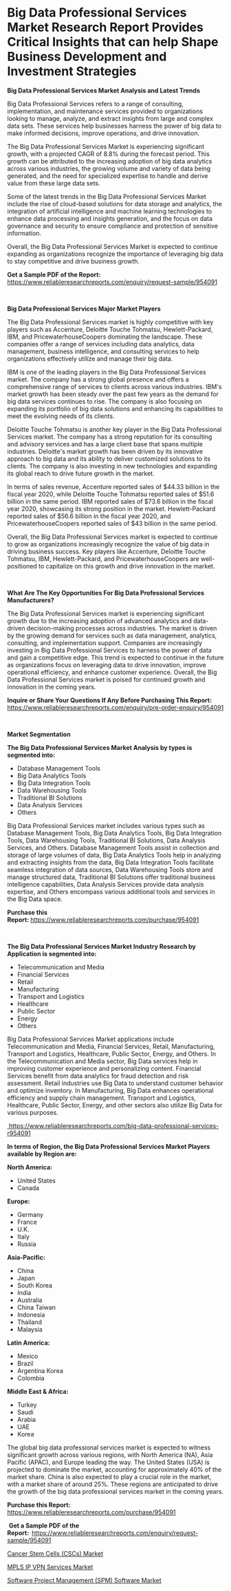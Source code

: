 <p><h1>Big Data Professional Services Market Research Report Provides Critical Insights that can help Shape Business Development and Investment Strategies</h1></p><p><strong>Big Data Professional Services Market Analysis and Latest Trends</strong></p>
<p><p>Big Data Professional Services refers to a range of consulting, implementation, and maintenance services provided to organizations looking to manage, analyze, and extract insights from large and complex data sets. These services help businesses harness the power of big data to make informed decisions, improve operations, and drive innovation.</p><p>The Big Data Professional Services Market is experiencing significant growth, with a projected CAGR of 8.8% during the forecast period. This growth can be attributed to the increasing adoption of big data analytics across various industries, the growing volume and variety of data being generated, and the need for specialized expertise to handle and derive value from these large data sets.</p><p>Some of the latest trends in the Big Data Professional Services Market include the rise of cloud-based solutions for data storage and analytics, the integration of artificial intelligence and machine learning technologies to enhance data processing and insights generation, and the focus on data governance and security to ensure compliance and protection of sensitive information.</p><p>Overall, the Big Data Professional Services Market is expected to continue expanding as organizations recognize the importance of leveraging big data to stay competitive and drive business growth.</p></p>
<p><strong>Get a Sample PDF of the Report:&nbsp;</strong> <a href="https://www.reliableresearchreports.com/enquiry/request-sample/954091">https://www.reliableresearchreports.com/enquiry/request-sample/954091</a></p>
<p>&nbsp;</p>
<p><strong>Big Data Professional Services Major Market Players</strong></p>
<p><p>The Big Data Professional Services market is highly competitive with key players such as Accenture, Deloitte Touche Tohmatsu, Hewlett-Packard, IBM, and PricewaterhouseCoopers dominating the landscape. These companies offer a range of services including data analytics, data management, business intelligence, and consulting services to help organizations effectively utilize and manage their big data.</p><p>IBM is one of the leading players in the Big Data Professional Services market. The company has a strong global presence and offers a comprehensive range of services to clients across various industries. IBM's market growth has been steady over the past few years as the demand for big data services continues to rise. The company is also focusing on expanding its portfolio of big data solutions and enhancing its capabilities to meet the evolving needs of its clients.</p><p>Deloitte Touche Tohmatsu is another key player in the Big Data Professional Services market. The company has a strong reputation for its consulting and advisory services and has a large client base that spans multiple industries. Deloitte's market growth has been driven by its innovative approach to big data and its ability to deliver customized solutions to its clients. The company is also investing in new technologies and expanding its global reach to drive future growth in the market.</p><p>In terms of sales revenue, Accenture reported sales of $44.33 billion in the fiscal year 2020, while Deloitte Touche Tohmatsu reported sales of $51.6 billion in the same period. IBM reported sales of $73.6 billion in the fiscal year 2020, showcasing its strong position in the market. Hewlett-Packard reported sales of $56.6 billion in the fiscal year 2020, and PricewaterhouseCoopers reported sales of $43 billion in the same period.</p><p>Overall, the Big Data Professional Services market is expected to continue to grow as organizations increasingly recognize the value of big data in driving business success. Key players like Accenture, Deloitte Touche Tohmatsu, IBM, Hewlett-Packard, and PricewaterhouseCoopers are well-positioned to capitalize on this growth and drive innovation in the market.</p></p>
<p>&nbsp;</p>
<p><strong>What Are The Key Opportunities For Big Data Professional Services Manufacturers?</strong></p>
<p><p>The Big Data Professional Services market is experiencing significant growth due to the increasing adoption of advanced analytics and data-driven decision-making processes across industries. The market is driven by the growing demand for services such as data management, analytics, consulting, and implementation support. Companies are increasingly investing in Big Data Professional Services to harness the power of data and gain a competitive edge. This trend is expected to continue in the future as organizations focus on leveraging data to drive innovation, improve operational efficiency, and enhance customer experience. Overall, the Big Data Professional Services market is poised for continued growth and innovation in the coming years.</p></p>
<p><strong>Inquire or Share Your Questions If Any Before Purchasing This Report:</strong> <a href="https://www.reliableresearchreports.com/enquiry/pre-order-enquiry/954091">https://www.reliableresearchreports.com/enquiry/pre-order-enquiry/954091</a></p>
<p>&nbsp;</p>
<p><strong>Market Segmentation</strong></p>
<p><strong>The Big Data Professional Services Market Analysis by types is segmented into:</strong></p>
<p><ul><li>Database Management Tools</li><li>Big Data Analytics Tools</li><li>Big Data Integration Tools</li><li>Data Warehousing Tools</li><li>Traditional BI Solutions</li><li>Data Analysis Services</li><li>Others</li></ul></p>
<p><p>Big Data Professional Services market includes various types such as Database Management Tools, Big Data Analytics Tools, Big Data Integration Tools, Data Warehousing Tools, Traditional BI Solutions, Data Analysis Services, and Others. Database Management Tools assist in collection and storage of large volumes of data, Big Data Analytics Tools help in analyzing and extracting insights from the data, Big Data Integration Tools facilitate seamless integration of data sources, Data Warehousing Tools store and manage structured data, Traditional BI Solutions offer traditional business intelligence capabilities, Data Analysis Services provide data analysis expertise, and Others encompass various additional tools and services in the Big Data space.</p></p>
<p><strong>Purchase this Report:&nbsp;</strong><a href="https://www.reliableresearchreports.com/purchase/954091">https://www.reliableresearchreports.com/purchase/954091</a></p>
<p>&nbsp;</p>
<p><strong>The Big Data Professional Services Market Industry Research by Application is segmented into:</strong></p>
<p><ul><li>Telecommunication and Media</li><li>Financial Services</li><li>Retail</li><li>Manufacturing</li><li>Transport and Logistics</li><li>Healthcare</li><li>Public Sector</li><li>Energy</li><li>Others</li></ul></p>
<p><p>Big Data Professional Services Market applications include Telecommunication and Media, Financial Services, Retail, Manufacturing, Transport and Logistics, Healthcare, Public Sector, Energy, and Others. In the Telecommunication and Media sector, Big Data services help in improving customer experience and personalizing content. Financial Services benefit from data analytics for fraud detection and risk assessment. Retail industries use Big Data to understand customer behavior and optimize inventory. In Manufacturing, Big Data enhances operational efficiency and supply chain management. Transport and Logistics, Healthcare, Public Sector, Energy, and other sectors also utilize Big Data for various purposes.</p></p>
<p><a href="https://www.reliableresearchreports.com/big-data-professional-services-r954091">&nbsp;https://www.reliableresearchreports.com/big-data-professional-services-r954091</a></p>
<p><strong>In terms of Region, the Big Data Professional Services Market Players available by Region are:</strong></p>
<p>
    <p> <strong> North America: </strong>
        <ul>
            <li>United States</li>
            <li>Canada</li>
        </ul>
        </p> 
    <p> <strong> Europe: </strong>
        <ul>
            <li>Germany</li>
            <li>France</li>
            <li>U.K.</li>
            <li>Italy</li>
            <li>Russia</li>
        </ul>
        </p> 
    <p> <strong> Asia-Pacific: </strong>
        <ul>
            <li>China</li>
            <li>Japan</li>
            <li>South Korea</li>
            <li>India</li>
            <li>Australia</li>
            <li>China Taiwan</li>
            <li>Indonesia</li>
            <li>Thailand</li>
            <li>Malaysia</li>
        </ul>
        </p> 
    <p> <strong> Latin America: </strong>
        <ul>
            <li>Mexico</li>
            <li>Brazil</li>
            <li>Argentina Korea</li>
            <li>Colombia</li>
        </ul>
        </p> 
    <p> <strong> Middle East & Africa: </strong>
        <ul>
            <li>Turkey</li>
            <li>Saudi</li>
            <li>Arabia</li>
            <li>UAE</li>
            <li>Korea</li>
        </ul>
    </p>
    </p>
<p><p>The global big data professional services market is expected to witness significant growth across various regions, with North America (NA), Asia Pacific (APAC), and Europe leading the way. The United States (USA) is projected to dominate the market, accounting for approximately 40% of the market share. China is also expected to play a crucial role in the market, with a market share of around 25%. These regions are anticipated to drive the growth of the big data professional services market in the coming years.</p></p>
<p><strong>Purchase this Report: </strong><a href="https://www.reliableresearchreports.com/purchase/954091">https://www.reliableresearchreports.com/purchase/954091</a></p>
<p>&nbsp;<strong>Get a Sample PDF of the Report:&nbsp;&nbsp;</strong><a href="https://www.reliableresearchreports.com/enquiry/request-sample/954091">https://www.reliableresearchreports.com/enquiry/request-sample/954091</a></p>
<p><strong></strong></p>
<p><p><a href="https://www.linkedin.com/pulse/cancer-stem-cells-cscs-market-comprehensive-assessment-type-f5lsc">Cancer Stem Cells (CSCs) Market</a></p><p><a href="https://www.linkedin.com/pulse/mpls-ip-vpn-services-market-size-reveals-best-marketing-y4lne">MPLS IP VPN Services Market</a></p><p><a href="https://www.linkedin.com/pulse/software-project-management-spm-market-comprehensive-mpive">Software Project Management (SPM) Software Market</a></p></p>